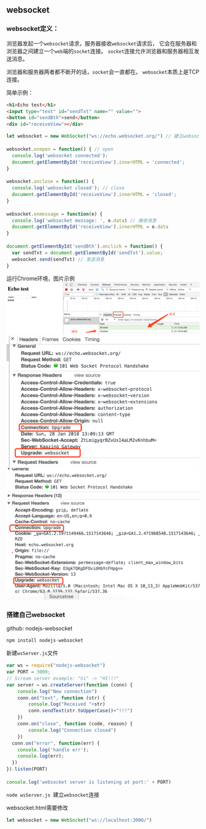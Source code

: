 ## websocket

### websocket定义：
浏览器发起一个`websocket`请求，服务器接收`websocket`请求后，
它会在服务器和浏览器之间建立一个`web`端的`socket`连接。
`socket`连接允许浏览器和服务器相互发送消息。

浏览器和服务器两者都不断开的话，`socket`会一直都在。
`websocket`本质上是TCP连接。

简单示例：
```html
<h1>Echo test</h1>
<input type="text" id="sendTxt" name="" value="">
<button id="sendBth">send</button>
<div id="receiveView"></div>
```

```js
let websocket = new WebSocket("ws://echo.websocket.org/") // 建立websocket连接

websocket.onopen = function() { // open
  console.log('websocket connected');
  document.getElementById('receiveView').innerHTML = 'connected';
}

websocket.onclose = function() {
  console.log('websocket closed'); // close
  document.getElementById('receiveView').innerHTML = 'closed';
}

websocket.onmessage = function(e) {
  console.log('websocket message: ', e.data) // 接收消息
  document.getElementById('receiveView').innerHTML = e.data
}

document.getElementById('sendBth').onclick = function() {
  var sendTxt = document.getElementById('sendTxt').value;
  websocket.send(sendTxt) // 发送消息
}
```
运行Chrome环境，图片示例
![websocket](/websocket1.png)
![websocket](/websocket2.png)
![websocket](/websocket3.png)

### 搭建自己websocket
github: nodejs-websocket
```js
npm install nodejs-websocket
```

新建`wsServer.js`文件

```js
var ws = require("nodejs-websocket")
var PORT = 3000;
// Scream server example: "hi" -> "HI!!!"
var server = ws.createServer(function (conn) {
	console.log("New connection")
	conn.on("text", function (str) {
		console.log("Received "+str)
		conn.sendText(str.toUpperCase()+"!!!")
	})
	conn.on("close", function (code, reason) {
		console.log("Connection closed")
	})
  conn.on("error", function(err) {
    console.log('handle err');
    console.log(err);
  })
}).listen(PORT)

console.log('websocket server is listening at port:' + PORT)
```

`node wsServer.js `建立`websocket`连接

websocket.html需要修改
```js
let websocket = new WebSocket("ws://localhost:3000/")
```
